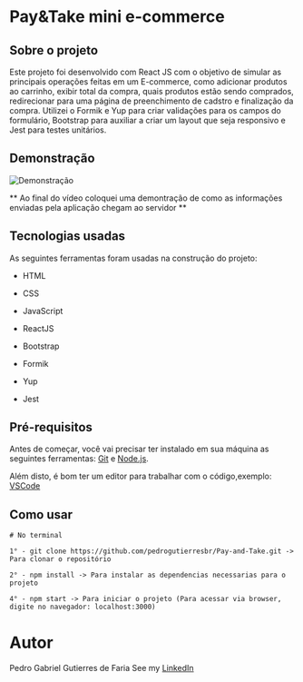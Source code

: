 # Pay&Take mini e-commerce

## Sobre o projeto

Este projeto foi desenvolvido com React JS com o objetivo de simular as principais operações feitas em um E-commerce, como adicionar produtos ao carrinho, exibir total da compra, quais produtos estão sendo comprados, redirecionar para uma página de preenchimento de cadstro e finalização da compra. Utilizei o Formik e Yup para criar validações para os campos do formulário, Bootstrap para auxiliar a criar um layout que seja responsivo e Jest para testes unitários.

## Demonstração

![Demonstração](https://github.com/pedrogutierresbr/Pay-and-Take/blob/main/public/assets/gif-desktop.gif?raw=true)

** Ao final do vídeo coloquei uma demontração de como as informações enviadas pela aplicação chegam ao servidor **

## Tecnologias usadas

As seguintes ferramentas foram usadas na construção do projeto:

-   HTML

-   CSS

-   JavaScript

-   ReactJS

-   Bootstrap

-   Formik

-   Yup

-   Jest

## Pré-requisitos

Antes de começar, você vai precisar ter instalado em sua máquina as seguintes ferramentas: [Git](https://git-scm.com/) e [Node.js](https://nodejs.org/en/).

Além disto, é bom ter um editor para trabalhar com o código,exemplo: [VSCode](https://code.visualstudio.com/)

## Como usar

```
# No terminal

1° - git clone https://github.com/pedrogutierresbr/Pay-and-Take.git -> Para clonar o repositório

2° - npm install -> Para instalar as dependencias necessarias para o projeto

4° - npm start -> Para iniciar o projeto (Para acessar via browser, digite no navegador: localhost:3000)
```

# Autor

Pedro Gabriel Gutierres de Faria
See my [LinkedIn](https://www.linkedin.com/in/pedro-gutierres/)
